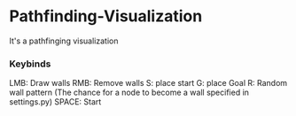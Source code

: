 # Pathfinding-Visualization
It's a pathfinging visualization
### Keybinds
LMB: Draw walls
RMB: Remove walls
S: place start
G: place Goal
R: Random wall pattern (The chance for a node to become a wall specified in settings.py)
SPACE: Start
